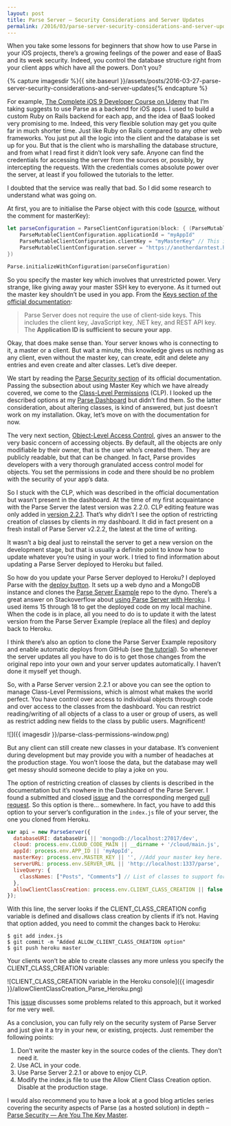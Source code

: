 ```yaml
---
layout: post
title: Parse Server — Security Considerations and Server Updates
permalink: /2016/03/parse-server-security-considerations-and-server-updates/
---
```

When you take some lessons for beginners that show how to use Parse in your iOS projects,
there’s a growing feelings of the power and ease of BaaS and its week security.
Indeed, you control the database structure right from your client apps which have all the powers. Don’t you?

{% capture imagesdir %}{{ site.baseurl }}/assets/posts/2016-03-27-parse-server-security-considerations-and-server-updates{% endcapture %}

For example, [The Complete iOS 9 Developer Course on Udemy](https://www.udemy.com/the-complete-ios-9-developer-course/)
that I’m taking suggests to use Parse as a backend for iOS apps.
I used to build a custom Ruby on Rails backend for each app,
and the idea of BaaS looked very promising to me. Indeed, this very flexible solution
may get you quite far in much shorter time. Just like Ruby on Rails compared to any other
web frameworks. You just put all the logic into the client and the database is set up for you.
But that is the client who is marshalling the database structure,
and from what I read first it didn’t look very safe. Anyone can find the credentials
for accessing the server from the sources or, possibly, by intercepting the requests.
With the credentials comes absolute power over the server, at least if you followed the tutorials to the letter.

I doubted that the service was really that bad. So I did some research to understand what was going on.

At first, you are to initialise the Parse object with this code
([source](http://www.robpercival.co.uk/parse-server-on-heroku/), without the comment for masterKey):

```swift
let parseConfiguration = ParseClientConfiguration(block: { (ParseMutableClientConfiguration) -> Void in
    ParseMutableClientConfiguration.applicationId = "myAppId"
    ParseMutableClientConfiguration.clientKey = "myMasterKey" // This is wrong! Never put your master key into the sources.
    ParseMutableClientConfiguration.server = "https://anotherdarntest.herokuapp.com/parse"
})

Parse.initializeWithConfiguration(parseConfiguration)
```

So you specify the master key which involves that unrestricted power.
Very strange, like giving away your master SSH key to everyone.
As it turned out the master key shouldn’t be used in you app.
From the [Keys section of the official documentation](https://github.com/ParsePlatform/parse-server/wiki/Parse-Server-Guide#keys):

> Parse Server does not require the use of client-side keys.
This includes the client key, JavaScript key, .NET key, and REST API key.
The **Application ID is sufficient to secure your app**.

Okay, that does make sense than. Your server knows who is connecting to it, a master or a client.
But wait a minute, this knowledge gives us nothing as any client, even without the master key,
can create, edit and delete any entries and even create and alter classes. Let’s dive deeper.

We start by reading the [Parse Security section](https://parse.com/docs/ios/guide#security)
of its official documentation. Passing the subsection about using Master Key
which we have already covered, we come to the
[Class-Level Permissions](https://parse.com/docs/ios/guide#security-class-level-permissions) (CLP).
I looked up the described options at my [Parse Dashboard](https://github.com/ParsePlatform/parse-dashboard)
but didn’t find them. So the latter consideration, about altering classes,
is kind of answered, but just doesn’t work on my installation. Okay, let’s move on with the documentation for now.

The very next section,
[Object-Level Access Control](https://parse.com/docs/ios/guide#security-object-level-access-control),
gives an answer to the very basic concern of accessing objects. By default,
all the objects are only modifiable by their owner, that is the user who’s created them.
They are publicly readable, but that can be changed. In fact, Parse provides developers
with a very thorough granulated access control model for objects. You set the permissions
in code and there should be no problem with the security of your app’s data.

So I stuck with the CLP, which was described in the official documentation but wasn’t present in the dashboard.
At the time of my first acquaintance with the Parse Server the latest version was 2.2.0.
CLP editing feature was only added in
[version 2.2.1](https://github.com/ParsePlatform/parse-server/blob/master/CHANGELOG.md#221-3222016).
That’s why didn’t I see the option of restricting creation of classes by clients in my dashboard.
It did in fact present on a fresh install of Parse Server v2.2.2, the latest at the time of writing.

It wasn’t a big deal just to reinstall the server to get a new version on the development stage,
but that is usually a definite point to know how to update whatever you’re using in your work.
I tried to find information about updating a Parse Server deployed to Heroku but failed.

So how do you update your Parse Server deployed to Heroku? I deployed Parse with the
[deploy button](https://github.com/ParsePlatform/parse-server-example#with-the-heroku-button).
It sets up a web dyno and a MongoDB instance and clones the
[Parse Server Example](https://github.com/ParsePlatform/parse-server-example) repo to the dyno.
There’s a great answer on Stackoverflow about
[using Parse Server with Heroku](http://stackoverflow.com/a/35389397/758990).
I used items 15 through 18 to get the deployed code on my local machine.
When the code is in place, all you need to do is to update it with the latest version
from the Parse Server Example (replace all the files) and deploy back to Heroku.

I think there’s also an option to clone the Parse Server Example repository and enable
automatic deploys from GitHub (see [the tutorial](https://devcenter.heroku.com/articles/github-integration)).
So whenever the server updates all you have to do is to get those changes from the original repo
into your own and your server updates automatically. I haven’t done it myself yet though.

So, with a Parse Server version 2.2.1 or above you can see the option to manage Class-Level Permissions,
which is almost what makes the world perfect. You have control over access to individual objects
through code and over access to the classes from the dashboard. You can restrict reading/writing
of all objects of a class to a user or group of users, as well as restrict adding new fields to the class
by public users. Magnificent!

![]({{ imagesdir }}/parse-class-permissions-window.png)

But any client can still create new classes in your database. It’s convenient during development
but may provide you with a number of headaches at the production stage. You won’t loose the data,
but the database may well get messy should someone decide to play a joke on you.

The option of restricting creation of classes by clients is described in the documentation
but it’s nowhere in the Dashboard of the Parse Server. I found a submitted and closed
[issue](https://github.com/ParsePlatform/parse-server/issues/39) and the corresponding
merged [pull request](https://github.com/ParsePlatform/parse-server/pull/684).
So this option is there… somewhere. In fact, you have to add this option to
your server’s configuration in the `index.js` file of your server, the one you cloned from Heroku.

```javascript
var api = new ParseServer({
  databaseURI: databaseUri || 'mongodb://localhost:27017/dev',
  cloud: process.env.CLOUD_CODE_MAIN || __dirname + '/cloud/main.js',
  appId: process.env.APP_ID || 'myAppId',
  masterKey: process.env.MASTER_KEY || '', //Add your master key here. Keep it secret!
  serverURL: process.env.SERVER_URL || 'http://localhost:1337/parse',  // Don't forget to change to https if needed
  liveQuery: {
    classNames: ["Posts", "Comments"] // List of classes to support for query subscriptions
  },
  allowClientClassCreation: process.env.CLIENT_CLASS_CREATION || false // <<< This line is added for disabling client class creation
});
```

With this line, the server looks if the CLIENT_CLASS_CREATION config variable is defined
and disallows class creation by clients if it’s not. Having that option added, you need
to commit the changes back to Heroku:

    $ git add index.js
    $ git commit -m "Added ALLOW_CLIENT_CLASS_CREATION option"
    $ git push heroku master

Your clients won’t be able to create classes any more unless you specify the CLIENT_CLASS_CREATION variable:

![CLIENT_CLASS_CREATION variable in the Heroku console]({{ imagesdir }}/allowClientClassCreation_Parse_Heroku.png)

This [issue](https://github.com/ParsePlatform/parse-server/issues/749) discusses some problems related to this approach, but it worked for me very well.

As a conclusion, you can fully rely on the security system of Parse Server and just give it a try in your new, or existing, projects. Just remember the following points:

1.  Don’t write the master key in the source codes of the clients. They don’t need it.
2.  Use ACL in your code.
3.  Use Parse Server 2.2.1 or above to enjoy CLP.
4.  Modify the index.js file to use the Allow Client Class Creation option. Disable at the production stage.

I would also recommend you to have a look at a good blog articles series covering the security aspects of Parse (as a hosted solution) in depth – [Parse Security — Are You The Key Master](http://blog.parse.com/learn/engineering/parse-security-i-are-you-the-key-master/).
